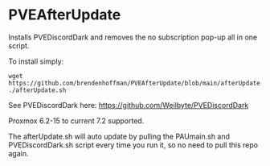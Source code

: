 # PVEAfterUpdate
Installs PVEDiscordDark and removes the no subscription pop-up all in one script.

To install simply:
```
wget https://github.com/brendenhoffman/PVEAfterUpdate/blob/main/afterUpdate.sh
./afterUpdate.sh
```

See PVEDiscordDark here: https://github.com/Weilbyte/PVEDiscordDark

Proxmox 6.2-15 to current 7.2 supported.

The afterUpdate.sh will auto update by pulling the PAUmain.sh and PVEDiscordDark.sh script every time you run it, so no need to pull this repo again.
